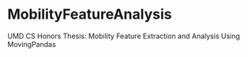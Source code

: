 # MobilityFeatureAnalysis
UMD CS Honors Thesis: Mobility Feature Extraction and Analysis Using MovingPandas
